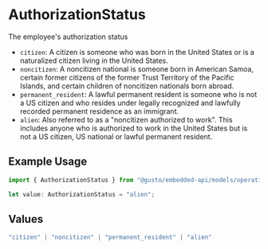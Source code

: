 # AuthorizationStatus

The employee's authorization status

  * `citizen`: A citizen is someone who was born in the United States or is a naturalized citizen living in the United States.
  * `noncitizen`: A noncitizen national is someone born in American Samoa, certain former citizens of the former Trust Territory of the Pacific Islands, and certain children of noncitizen nationals born abroad.
  * `permanent_resident`: A lawful permanent resident is someone who is not a US citizen and who resides under legally recognized and lawfully recorded permanent residence as an immigrant.
  * `alien`: Also referred to as a "noncitizen authorized to work". This includes anyone who is authorized to work in the United States but is not a US citizen, US national or lawful permanent resident.


## Example Usage

```typescript
import { AuthorizationStatus } from "@gusto/embedded-api/models/operations";

let value: AuthorizationStatus = "alien";
```

## Values

```typescript
"citizen" | "noncitizen" | "permanent_resident" | "alien"
```